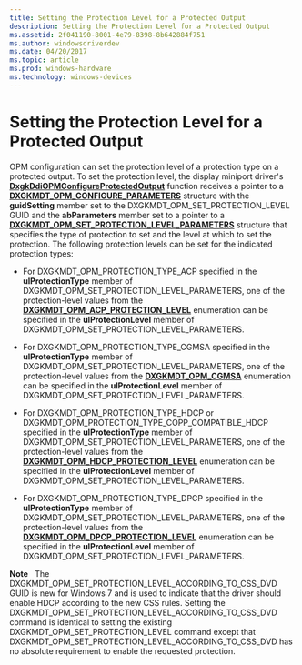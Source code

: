```yaml
---
title: Setting the Protection Level for a Protected Output
description: Setting the Protection Level for a Protected Output
ms.assetid: 2f041190-8001-4e79-8398-8b642884f751
ms.author: windowsdriverdev
ms.date: 04/20/2017
ms.topic: article
ms.prod: windows-hardware
ms.technology: windows-devices
---
```


# Setting the Protection Level for a Protected Output


OPM configuration can set the protection level of a protection type on a protected output. To set the protection level, the display miniport driver's [**DxgkDdiOPMConfigureProtectedOutput**](https://msdn.microsoft.com/library/windows/hardware/ff559701) function receives a pointer to a [**DXGKMDT\_OPM\_CONFIGURE\_PARAMETERS**](https://msdn.microsoft.com/library/windows/hardware/ff560849) structure with the **guidSetting** member set to the DXGKMDT\_OPM\_SET\_PROTECTION\_LEVEL GUID and the **abParameters** member set to a pointer to a [**DXGKMDT\_OPM\_SET\_PROTECTION\_LEVEL\_PARAMETERS**](https://msdn.microsoft.com/library/windows/hardware/ff560921) structure that specifies the type of protection to set and the level at which to set the protection. The following protection levels can be set for the indicated protection types:

-   For DXGKMDT\_OPM\_PROTECTION\_TYPE\_ACP specified in the **ulProtectionType** member of DXGKMDT\_OPM\_SET\_PROTECTION\_LEVEL\_PARAMETERS, one of the protection-level values from the [**DXGKMDT\_OPM\_ACP\_PROTECTION\_LEVEL**](https://msdn.microsoft.com/library/windows/hardware/ff560834) enumeration can be specified in the **ulProtectionLevel** member of DXGKMDT\_OPM\_SET\_PROTECTION\_LEVEL\_PARAMETERS.

-   For DXGKMDT\_OPM\_PROTECTION\_TYPE\_CGMSA specified in the **ulProtectionType** member of DXGKMDT\_OPM\_SET\_PROTECTION\_LEVEL\_PARAMETERS, one of the protection-level values from the [**DXGKMDT\_OPM\_CGMSA**](https://msdn.microsoft.com/library/windows/hardware/ff560846) enumeration can be specified in the **ulProtectionLevel** member of DXGKMDT\_OPM\_SET\_PROTECTION\_LEVEL\_PARAMETERS.

-   For DXGKMDT\_OPM\_PROTECTION\_TYPE\_HDCP or DXGKMDT\_OPM\_PROTECTION\_TYPE\_COPP\_COMPATIBLE\_HDCP specified in the **ulProtectionType** member of DXGKMDT\_OPM\_SET\_PROTECTION\_LEVEL\_PARAMETERS, one of the protection-level values from the [**DXGKMDT\_OPM\_HDCP\_PROTECTION\_LEVEL**](https://msdn.microsoft.com/library/windows/hardware/ff560878) enumeration can be specified in the **ulProtectionLevel** member of DXGKMDT\_OPM\_SET\_PROTECTION\_LEVEL\_PARAMETERS.

-   For DXGKMDT\_OPM\_PROTECTION\_TYPE\_DPCP specified in the **ulProtectionType** member of DXGKMDT\_OPM\_SET\_PROTECTION\_LEVEL\_PARAMETERS, one of the protection-level values from the [**DXGKMDT\_OPM\_DPCP\_PROTECTION\_LEVEL**](https://msdn.microsoft.com/library/windows/hardware/ff560861) enumeration can be specified in the **ulProtectionLevel** member of DXGKMDT\_OPM\_SET\_PROTECTION\_LEVEL\_PARAMETERS.

**Note**   The DXGKMDT\_OPM\_SET\_PROTECTION\_LEVEL\_ACCORDING\_TO\_CSS\_DVD GUID is new for Windows 7 and is used to indicate that the driver should enable HDCP according to the new CSS rules. Setting the DXGKMDT\_OPM\_SET\_PROTECTION\_LEVEL\_ACCORDING\_TO\_CSS\_DVD command is identical to setting the existing DXGKMDT\_OPM\_SET\_PROTECTION\_LEVEL command except that DXGKMDT\_OPM\_SET\_PROTECTION\_LEVEL\_ACCORDING\_TO\_CSS\_DVD has no absolute requirement to enable the requested protection.

 

 

 





